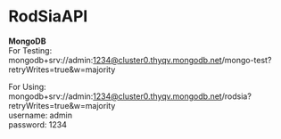 # RodSiaAPI

<b>MongoDB</b>  
For Testing: mongodb+srv://admin:1234@cluster0.thyqv.mongodb.net/mongo-test?retryWrites=true&w=majority  

For Using: mongodb+srv://admin:1234@cluster0.thyqv.mongodb.net/rodsia?retryWrites=true&w=majority  
username: admin  
password: 1234  
